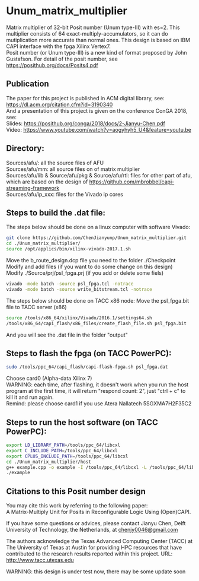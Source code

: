 # Unum_matrix_multiplier
Matrix multiplier of 32-bit Posit number (Unum type-III) with es=2. This multiplier consists of 64 exact-multiply-accumulators, so it can do mutiplication more accurate than normal ones. This design is based on IBM CAPI interface with the fpga Xilinx Vertex7.<br>
Posit number (or Unum type-III) is a new kind of format proposed by John Gustafson. For detail of the posit number, see https://posithub.org/docs/Posits4.pdf

Publication
----
The paper for this project is published in ACM digital library, see: https://dl.acm.org/citation.cfm?id=3190340 \
And a presentation of this project is given on the conference ConGA 2018, see:\
Slides: https://posithub.org/conga/2018/docs/2-Jianyu-Chen.pdf \
Video: https://www.youtube.com/watch?v=aogyhyh5_U4&feature=youtu.be

Directory:
----
Sources/afu/: all the source files of AFU<br>
Sources/afu/mm: all source files on of matrix multiplier<br>
Sources/afu/lib & Source/afu/pkg & Source/afu/rtl: files for other part of afu, which are based on the design of https://github.com/mbrobbel/capi-streaming-framework<br>
Sources/afu/ip_xxx: files for the Vivado ip cores

Steps to build the .dat file:
----
The steps below should be done on a linux computer with software Vivado:
```bash
git clone https://github.com/ChenJianyunp/Unum_matrix_multiplier.git
cd ./Unum_matrix_multiplier/
source /opt/applics/bin/xilinx-vivado-2017.1.sh
```
Move the b_route_design.dcp file you need to the folder ./Checkpoint<br>
Modify and add files (if you want to do some change on this design)<br>
Modify ./Source/prj/psl_fpga.prj (if you add or delete some fiels)<br>
```bash
vivado -mode batch -source psl_fpga.tcl -notrace
vivado -mode batch -source write_bitstream.tcl -notrace
```
The steps below should be done on TACC x86 node:
Move the psl_fpga.bit file to TACC server (x86)
``` bash
source /tools/x86_64/xilinx/Vivado/2016.1/settings64.sh
/tools/x86_64/capi_flash/x86_files/create_flash_file.sh psl_fpga.bit
```
And you will see the .dat file in the folder "output"

Steps to flash the fpga (on TACC PowerPC):
----
```bash
sudo /tools/ppc_64/capi_flash/capi-flash-fpga.sh psl_fpga.dat
````
Choose card0 (Alpha-data Xilinx 7)<br>
WARNING: each time, after flashing, it doesn't work when you run the host program at the first time, it will return "respond count: 2", just "ctrl + c" to kill it and run again.  
Remind: please choose card1 if you use Atera Nallatech 5SGXMA7H2F35C2

Steps to run the host software (on TACC PowerPC):
----
```bash
export LD_LIBRARY_PATH=/tools/ppc_64/libcxl
export C_INCLUDE_PATH=/tools/ppc_64/libcxl
export CPLUS_INCLUDE_PATH=/tools/ppc_64/libcxl
cd ./Unum_matrix_multiplier/host
g++ example.cpp -o example -I /tools/ppc_64/libcxl -L /tools/ppc_64/libcxl -lcxl
./example
```
Citations to this Posit number design
----
You may cite this work by referring to the following paper:<br>
A Matrix-Multiply Unit for Posits in Reconfigurable Logic Using (Open)CAPI.

If you have some questions or advices, please contact Jianyu Chen, Delft University of Technology, the Netherlands, at chenjy0046@gmail.com 

The authors acknowledge the Texas Advanced Computing Center (TACC) at The University of Texas at Austin for providing HPC resources that have contributed to the research results reported within this project. URL: http://www.tacc.utexas.edu <br>

WARNING: this design is under test now, there may be some update soon
